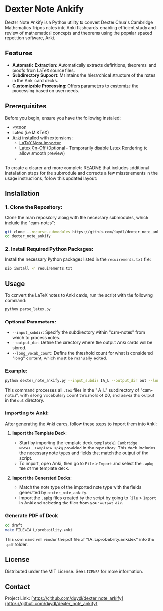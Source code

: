 # Dexter Note Ankify

Dexter Note Ankify is a Python utility to convert Dexter Chua's Cambridge Mathematics Tripos notes into Anki flashcards, enabling efficient study and review of mathematical concepts and theorems using the popular spaced repetition software, Anki.

## Features

- **Automatic Extraction**: Automatically extracts definitions, theorems, and proofs from LaTeX source files.
- **Subdirectory Support**: Maintains the hierarchical structure of the notes in the Anki card decks.
- **Customizable Processing**: Offers parameters to customize the processing based on user needs.

## Prerequisites

Before you begin, ensure you have the following installed:
- Python
- Latex (i.e MiKTeX)
- [Anki](https://apps.ankiweb.net/) installed with extensions:
  - [LaTeX Note Importer](https://ankiweb.net/shared/info/1199027445)
  - [Latex On-Off](https://ankiweb.net/shared/info/2083624459) (Optional - Temporarily disable Latex Rendering to allow smooth preview)
  - 

To create a clearer and more complete README that includes additional installation steps for the submodule and corrects a few misstatements in the usage instructions, follow this updated layout:

## Installation

### 1. **Clone the Repository:**
   Clone the main repository along with the necessary submodules, which include the "cam-notes":
   ```bash
   git clone --recurse-submodules https://github.com/duydl/dexter_note_ankify.git
   cd dexter_note_ankify
   ```

### 2. **Install Required Python Packages:**
   Install the necessary Python packages listed in the `requirements.txt` file:
   ```bash
   pip install -r requirements.txt
   ```

## Usage

To convert the LaTeX notes to Anki cards, run the script with the following command:

```bash
python parse_latex.py
```

### Optional Parameters:
- `--input_subdir`: Specify the subdirectory within "cam-notes" from which to process notes.
- `--output_dir`: Define the directory where the output Anki cards will be stored.
- `--long_vocab_count`: Define the threshold count for what is considered "long" content, which must be manually edited.

### Example:

```bash
python dexter_note_ankify.py --input_subdir IA_L --output_dir out --long_vocab_count 20
```

This command processes all `.tex` files in the "IA_L" subdirectory of "cam-notes", with a long vocabulary count threshold of 20, and saves the output in the `out` directory.

### Importing to Anki:

After generating the Anki cards, follow these steps to import them into Anki:

1. **Import the Template Deck**:
   - Start by importing the template deck `template\📜 Cambridge Notes__Template.apkg` provided in the repository. This deck includes the necessary note types and fields that match the output of the script.
   - To import, open Anki, then go to `File` > `Import` and select the `.apkg` file of the template deck.

2. **Import the Generated Decks**:
   - Match the note type of the imported note type with the fields generated by `dexter_note_ankify`.
   - Import the `.apkg` files created by the script by going to `File` > `Import` in Anki and selecting the files from your `output_dir`.

### Generate PDF of Deck

```bash
cd draft
make FILE=IA_L/probability.anki
```

This command will render the pdf file of "IA_L/probability.anki.tex" into the `.pdf` folder.

## License

Distributed under the MIT License. See `LICENSE` for more information.

## Contact

Project Link: [https://github.com/duydl/dexter_note_ankify](https://github.com/duydl/dexter_note_ankify)